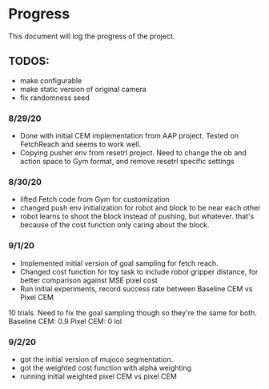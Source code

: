 # Progress
This document will log the progress of the project.

## TODOS:
- make configurable
- make static version of original camera
- fix randomness seed


### 8/29/20
- Done with initial CEM implementation from AAP project. Tested on FetchReach and seems to work well.
- Copying pusher env from resetrl project. Need to change the ob and action space to Gym format, and remove resetrl specific settings

### 8/30/20
- lifted Fetch code from Gym for customization
- changed push env initialization for robot and block to be near each other
- robot learns to shoot the block instead of pushing, but whatever. that's because of the cost function only caring about the block.

### 9/1/20
- Implemented initial version of goal sampling for fetch reach.
- Changed cost function for toy task to include robot gripper distance, for better comparison against MSE pixel cost
- Run initial experiments, record success rate between Baseline CEM vs Pixel CEM

10 trials. Need to fix the goal sampling though so they're the same for both.
Baseline CEM: 0.9
Pixel CEM: 0 lol

### 9/2/20
- got the initial version of mujoco segmentation.
- got the weighted cost function with alpha weighting
- running initial weighted pixel CEM vs pixel CEM